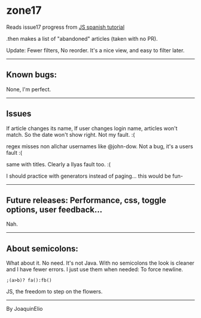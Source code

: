 # zone17

Reads issue17 progress from [JS spanish tutorial](https://github.com/javascript-tutorial/es.javascript.info/issues/17)

.then makes a list of "abandoned" articles  (taken with no PR).

Update: Fewer filters, No reorder. It's a nice view, and easy to filter later.


---
## Known bugs:

None, I'm perfect.

---
## Issues 

If article changes its name,
If user changes login name,
articles won't match. So the date won't show right.  Not my fault.  :(

regex misses non allchar usernames like @john-dow.  Not a bug, it's a users fault  :(

same with titles.  Clearly a Ilyas fault too.  :(

I should practice with generators instead of paging...  this would be fun- 

---
## Future releases: Performance, css, toggle options, user feedback...
Nah.

---
## About semicolons:

What about it. No need.
It's not Java. With no semicolons the look is cleaner and I have fewer errors.
I just use them when needed: 
To force newline.

`
  ;(a>b)? fa():fb()
`  

JS, the freedom to step on the flowers.

---
By JoaquinElio
